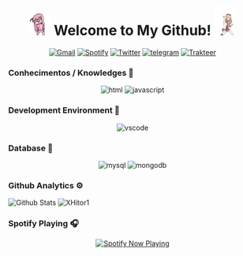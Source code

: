 <h1 align="center">
  <img width="45" src="./images/anime.gif" alt="nvhitori"/>
  Welcome to My Github!
  <img width="45" src="./images/anime1.webp" alt="nvhitori"/>
</h1>

<p align="center">
  <a href="mailto: nvhitori@gmail.com" target="_blank"><img src="https://img.shields.io/badge/Gmail-c14438.svg?&style=flat-square&logo=gmail&logoColor=white" alt="Gmail"></a>
  <a href="https://open.spotify.com/user/6mkgzuc3l99a9wwr38nvz6pwp" target="_blank"><img src="https://img.shields.io/badge/Spotify-1ed760.svg?&style=flat-square&logo=spotify&logoColor=white" alt="Spotify"></a>
  <a href="https://instagram.com/nvkenn_" target="_blank"><img src="https://img.shields.io/badge/Instagram-E4405F?style=flat-square&logo=instagram&logoColor=white" alt="Twitter"></a>
  <a href="https://t.me/V4LLSENPAI" target="_blank"><img src="https://img.shields.io/badge/Telegram-262968.svg?&style=flat-square&logo=telegram&logoColor=white" alt="telegram"></a>
  <a href="https://trakteer.id/nvkenn" target="_blank"><img src="https://img.shields.io/badge/Trakteer-red?style=flat-square" alt="Trakteer"></a>
</p>

### Conhecimentos / Knowledges 🐾

<p align="center">
  <img alt="html" src="https://img.shields.io/badge/HTML-e34c26?style=for-the-badge&logo=html5&logoColor=white">
  <img alt="javascript" src="https://img.shields.io/badge/JavaScript-000000?style=for-the-badge&logo=javascript">
</p>

### Development Environment 🍻

<p align="center">
  <img alt="vscode" src="https://img.shields.io/badge/VSCode-3860c4?style=for-the-badge&logo=visual-studio-code&logoColor=white">
</p>

### Database 📂

<p align="center">
  <img alt="mysql" src="https://img.shields.io/badge/MySQL-00000F?style=for-the-badge&logo=mysql&logoColor=white">
  <img alt="mongodb" src="https://img.shields.io/badge/MongoDB-4EA94B?style=for-the-badge&logo=mongodb&logoColor=white">
</p>

### Github Analytics ⚙️

![Github Stats](https://github-readme-stats.vercel.app/api?username=nvhitori&theme=midnight-purple&show_icons=true) 
![XHitor1](https://github-readme-stats.vercel.app/api/top-langs/?username=nvhitori&hide=css,html&layout=compact&theme=midnight-purple)


### Spotify Playing 🎧

<p align="center">
  <a href="https://open.spotify.com/user/6mkgzuc3l99a9wwr38nvz6pwp" target="_blank"><img src="https://now-playing-on-spotify.vercel.app/api/spotify" alt="Spotify Now Playing" width="350"/></a>
</p>
